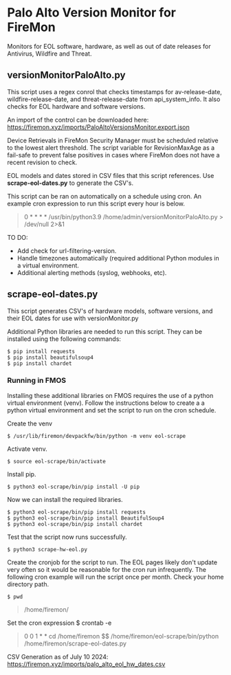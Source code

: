 # Palo Alto Version Monitor for FireMon
Monitors for EOL software, hardware, as well as out of date releases for Antivirus, Wildfire and Threat.

## versionMonitorPaloAlto.py
This script uses a regex conrol that checks timestamps for av-release-date, wildfire-release-date, and threat-release-date from api_system_info. It also checks for EOL hardware and software versions. 

An import of the control can be downloaded here:
https://firemon.xyz/imports/PaloAltoVersionsMonitor.export.json 

Device Retrievals in FireMon Security Manager must be scheduled relative to the lowest alert threshold. The script variable for RevisionMaxAge as a fail-safe to prevent false positives in cases where FireMon does not have a recent revision to check.

EOL models and dates stored in CSV files that this script references. Use **scrape-eol-dates.py** to generate the CSV's.

This script can be ran on automatically on a schedule using cron. An example cron expression to run this script every hour is below. 
> 0 * * * * /usr/bin/python3.9 /home/admin/versionMonitorPaloAlto.py > /dev/null 2>&1 

TO DO:
- Add check for url-filtering-version.
- Handle timezones automatically (required additional Python modules in a virtual environment.
- Additional alerting methods (syslog, webhooks, etc).

## scrape-eol-dates.py
This script generates CSV's of hardware models, software versions, and their EOL dates for use with versionMonitor.py 

Additional Python libraries are needed to run this script. They can be installed using the following commands: 
```console
$ pip install requests
$ pip install beautifulsoup4
$ pip install chardet
```
### Running in FMOS ###
Installing these additional libraries on FMOS requires the use of a python virtual environment (venv). Follow the instructions below to create a a python virtual environment and set the script to run on the cron schedule.

Create the venv
```console
$ /usr/lib/firemon/devpackfw/bin/python -m venv eol-scrape
```
Activate venv.
```console
$ source eol-scrape/bin/activate
```
Install pip.
```console
$ python3 eol-scrape/bin/pip install -U pip
```
Now we can install the required libraries.
```console
$ python3 eol-scrape/bin/pip install requests
$ python3 eol-scrape/bin/pip install BeautifulSoup4
$ python3 eol-scrape/bin/pip install chardet 
```
Test that the script now runs successfully.
```console
$ python3 scrape-hw-eol.py 
```
Create the cronjob for the script to run. The EOL pages likely don't update very often so it would be reasonable for the cron run infrequently. The following cron example will run the script once per month. 
Check your home directory path.
```console
$ pwd
```
> /home/firemon/ 
 
Set the cron expression
$ crontab -e 
> 0 0 1 * * cd /home/firemon $$ /home/firemon/eol-scrape/bin/python /home/firemon/scrape-eol-dates.py

 
CSV Generation as of July 10 2024: https://firemon.xyz/imports/palo_alto_eol_hw_dates.csv 
